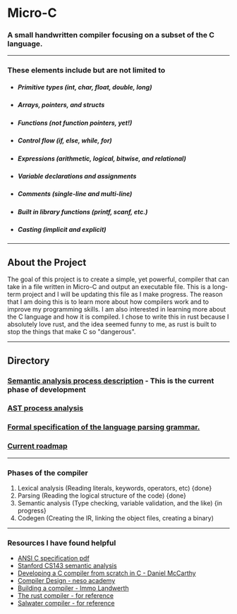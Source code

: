 # Micro-C

### A small handwritten compiler focusing on a subset of the C language.

---

### These elements include but are not limited to

- ##### Primitive types (int, char, float, double, long)
- ##### Arrays, pointers, and structs
- ##### Functions (not function pointers, yet!)
- ##### Control flow (if, else, while, for)
- ##### Expressions (arithmetic, logical, bitwise, and relational)
- ##### Variable declarations and assignments
- ##### Comments (single-line and multi-line)
- ##### Built in library functions (printf, scanf, etc.)
- ##### Casting (implicit and explicit)

---

## About the Project

The goal of this project is to create a simple, yet powerful, compiler that can take in a file written in Micro-C
and output an executable file. This is a long-term project and I will be updating this file as I make progress.
The reason that I am doing this is to learn more about how compilers work and to improve my programming skills.
I am also interested in learning more about the C language and how it is compiled. I chose to write this in rust because
I absolutely love rust, and the idea seemed funny to me, as rust is built to stop the things that make C so "dangerous".
___

## Directory

### [Semantic analysis process description](_process_docs/SEMANTIC-ANALYSIS.md) - This is the current phase of development

### [AST process analysis](_process_docs/AST-PROCESS.md)

### [Formal specification of the language parsing grammar. ](_process_docs/MICRO-C-GRAMMAR.md)

### [Current roadmap](_process_docs/ROADMAP.md)

---

### Phases of the compiler

1. Lexical analysis (Reading literals, keywords, operators, etc) {done}
2. Parsing (Reading the logical structure of the code) {done}
3. Semantic analysis (Type checking, variable validation, and the like) {in progress}
4. Codegen (Creating the IR, linking the object files, creating a binary)

---

### Resources I have found helpful

- [ANSI C specification pdf](https://web.archive.org/web/20200909074736if_/https://www.pdf-archive.com/2014/10/02/ansi-iso-9899-1990-1/ansi-iso-9899-1990-1.pdf)
- [Stanford CS143 semantic analysis](https://web.stanford.edu/class/archive/cs/cs143/cs143.1128/handouts/180%20Semantic%20Analysis.pdf)
- [Developing a C compiler from scratch in C - Daniel McCarthy](https://www.udemy.com/course/creating-a-c-compiler-from-scratch-module-1)
- [Compiler Design - neso academy](https://www.youtube.com/playlist?list=PLBlnK6fEyqRjT3oJxFXRgjPNzeS-LFY-q)
- [Building a compiler - Immo Landwerth](https://www.youtube.com/playlist?list=PLRAdsfhKI4OWNOSfS7EUu5GRAVmze1t2y)
- [The rust compiler - for reference](https://github.com/rust-lang/rust)
- [Salwater compiler - for reference](https://github.com/jyn514/saltwater)
